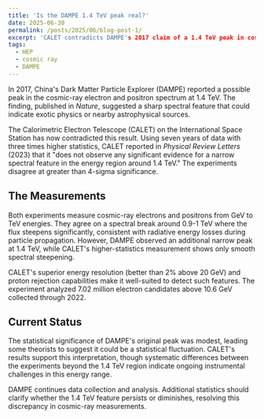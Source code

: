 ```yaml
---
title: 'Is the DAMPE 1.4 TeV peak real?'
date: 2025-06-30
permalink: /posts/2025/06/blog-post-1/
excerpt: 'CALET contradicts DAMPE's 2017 claim of a 1.4 TeV peak in cosmic-ray electrons at >4σ significance—an intriguing discrepancy that warrants further investigation with additional data.'
tags:
  - HEP
  - cosmic ray
  - DAMPE
---
```


In 2017, China's Dark Matter Particle Explorer (DAMPE) reported a possible peak in the cosmic-ray electron and positron spectrum at 1.4 TeV. The finding, published in *Nature*, suggested a sharp spectral feature that could indicate exotic physics or nearby astrophysical sources.

The Calorimetric Electron Telescope (CALET) on the International Space Station has now contradicted this result. Using seven years of data with three times higher statistics, CALET reported in *Physical Review Letters* (2023) that it "does not observe any significant evidence for a narrow spectral feature in the energy region around 1.4 TeV." The experiments disagree at greater than 4-sigma significance.

## The Measurements

Both experiments measure cosmic-ray electrons and positrons from GeV to TeV energies. They agree on a spectral break around 0.9-1 TeV where the flux steepens significantly, consistent with radiative energy losses during particle propagation. However, DAMPE observed an additional narrow peak at 1.4 TeV, while CALET's higher-statistics measurement shows only smooth spectral steepening.

CALET's superior energy resolution (better than 2% above 20 GeV) and proton rejection capabilities make it well-suited to detect such features. The experiment analyzed 7.02 million electron candidates above 10.6 GeV collected through 2022.

## Current Status

The statistical significance of DAMPE's original peak was modest, leading some theorists to suggest it could be a statistical fluctuation. CALET's results support this interpretation, though systematic differences between the experiments beyond the 1.4 TeV region indicate ongoing instrumental challenges in this energy range.

DAMPE continues data collection and analysis. Additional statistics should clarify whether the 1.4 TeV feature persists or diminishes, resolving this discrepancy in cosmic-ray measurements.
